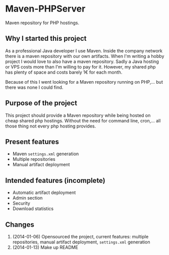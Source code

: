 Maven-PHPServer
===============

Maven repository for PHP hostings.

Why I started this project
--------------------------

As a professional Java developer I use Maven. Inside the company network there is a maven repository with our own artifacts.
When I'm writing a hobby project I would love to also have a maven repository. Sadly a Java hosting or VPS costs more than I'm willing to pay for it.
However, my shared php has plenty of space and costs barely 1€ for each month.

Because of this I went looking for a Maven repository running on PHP,... but there was none I could find.

Purpose of the project
----------------------

This project should provide a Maven repository while being hosted on cheap shared php hostings.
Without the need for command line, cron,... all those thing not every php hosting provides.

Present features
----------------

  * Maven `settings.xml` generation 
  * Multiple repositories
  * Manual artifact deployment
  
Intended features (incomplete)
-----------------

  * Automatic artifact deployment
  * Admin section
  * Security
  * Download statistics

Changes
-------

  1. (2014-01-06) Opensourced the project, current features: multiple repositories, manual artifact deployment, `settings.xml` generation
  2. (2014-01-13) Make up README
